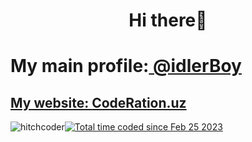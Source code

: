 
<h1 align="center">Hi there👋</h1>
<h1>My main profile:<a href="https://github.com/hitchcoder"> @idlerBoy</h1>
<h2>My website: <a href="https://coderation.uz/">CodeRation.uz</a></h2>
<img src="https://komarev.com/ghpvc/?username=hitchcoder&label=Profile%20views&color=0e75b6&style=flat" alt="hitchcoder" /><a href="https://wakatime.com/@50dd340e-7727-496a-be1a-a1a264aa9202"><img src="https://wakatime.com/badge/user/50dd340e-7727-496a-be1a-a1a264aa9202.svg" alt="Total time coded since Feb 25 2023" /></a>
